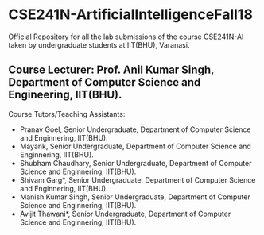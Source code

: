 # CSE241N-ArtificialIntelligenceFall18
Official Repository for all the lab submissions of the course CSE241N-AI taken by undergraduate students at IIT(BHU), Varanasi.

Course Lecturer: Prof. Anil Kumar Singh, Department of Computer Science and Engineering, IIT(BHU).<br/>
---------
Course Tutors/Teaching Assistants:
* Pranav Goel, Senior Undergraduate, Department of Computer Science and Enginnering, IIT(BHU).
* Mayank, Senior Undergraduate, Department of Computer Science and Enginnering, IIT(BHU).
* Shubham Chaudhary, Senior Undergraduate, Department of Computer Science and Enginnering, IIT(BHU).
* Shivam Garg*, Senior Undergraduate, Department of Computer Science and Enginnering, IIT(BHU).
* Manish Kumar Singh, Senior Undergraduate, Department of Computer Science and Enginnering, IIT(BHU).
* Avijit Thawani*, Senior Undergraduate, Department of Computer Science and Enginnering, IIT(BHU).
